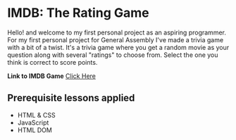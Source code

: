 # IMDB: The Rating Game
Hello! and welcome to my first personal project as an aspiring programmer. 
For my first personal project for General Assembly I've made a trivia game with a bit of a twist. 
It's a trivia game where you get a random movie as your question along with several "ratings" to choose from. Select the one you think is correct to score points. 

**Link to IMDB Game** [Click Here](https://sergoto.github.io/Project-1/)

## Prerequisite lessons applied
- HTML & CSS
- JavaScript
- HTML DOM
